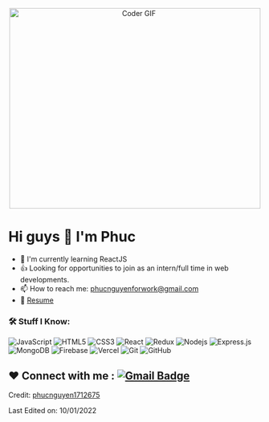 <p align="center">

  <img src="https://media.giphy.com/media/SWoSkN6DxTszqIKEqv/giphy.gif" alt="Coder GIF" width="500" height="400">
  
</p>

# Hi guys 👋 I'm Phuc

- 🌱 I'm currently learning ReactJS
- 👍 Looking for opportunities to join as an intern/full time in web developments.
- 📫 How to reach me: phucnguyenforwork@gmail.com
- 📝 [Resume](https://drive.google.com/drive/folders/1a6zjR_DH8ywpI7PNpcux5e86KjFhw_OX?usp=sharing)

### 🛠️ Stuff I Know:

![JavaScript](https://img.shields.io/badge/-JavaScript-black?style=flat-square&logo=javascript)
![HTML5](https://img.shields.io/badge/-HTML5-black?style=flat-square&logo=html5&logoColor=white)
![CSS3](https://img.shields.io/badge/-CSS3-black?style=flat-square&logo=css3)
![React](https://img.shields.io/badge/-React-black?style=flat-square&logo=react)
![Redux](https://img.shields.io/badge/-Redux-black?style=flat-square&logo=Redux)
![Nodejs](https://img.shields.io/badge/-Nodejs-black?style=flat-square&logo=Node.js)
![Express.js](https://img.shields.io/badge/-Express-black?style=flat-square&logo=expressjs)
![MongoDB](https://img.shields.io/badge/-MongoDB-black?style=flat-square&logo=mongodb)
![Firebase](https://img.shields.io/badge/-Firebase-black?style=flat-square&logo=Firebase)
![Vercel](https://img.shields.io/badge/-Vercel-black?style=flat-square&logo=vercel)
![Git](https://img.shields.io/badge/-Git-black?style=flat-square&logo=git)
![GitHub](https://img.shields.io/badge/-GitHub-black?style=flat-square&logo=github)

<!-- ### 👣 Next Steps

_Since you don't want to leave my profile just yet! Here are some things you can do :_

❤️ Offer work : Send the offer on [![Linkedin Badge](https://img.shields.io/badge/-Phuc_Nguyen-blue?style=flat-square&logo=Linkedin&logoColor=white&link=https://www.linkedin.com/in/aman-atg/)](https://www.linkedin.com/in/aman-atg/)
or [![Gmail Badge](https://img.shields.io/badge/-phucnguyenforwork@gmail.com-c14438?style=flat-square&logo=Gmail&logoColor=white&link=mailto:phucnguyenforwork@gmail.com)](mailto:phucnguyenforwork@gmail.com) -->

<!-- ## ❤️ Connect with me : [![Linkedin Badge](https://img.shields.io/badge/-Phuc_Nguyen-blue?style=flat-square&logo=Linkedin&logoColor=white&link=https://www.linkedin.com/in/aman-atg/)](https://www.linkedin.com/in/aman-atg/) -->

## ❤️ Connect with me : [![Gmail Badge](https://img.shields.io/badge/-phucnguyenforwork@gmail.com-c14438?style=flat-square&logo=Gmail&logoColor=white&link=mailto:phucnguyenforwork@gmail.com)](mailto:phucnguyenforwork@gmail.com)

Credit: [phucnguyen1712675](https://github.com/phucnguyen1712675)

Last Edited on: 10/01/2022
